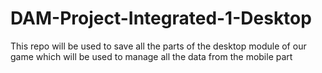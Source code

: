 # DAM-Project-Integrated-1-Desktop
This repo will be used to save all the parts of the desktop module of our game which will be used to manage all the data from the mobile part

